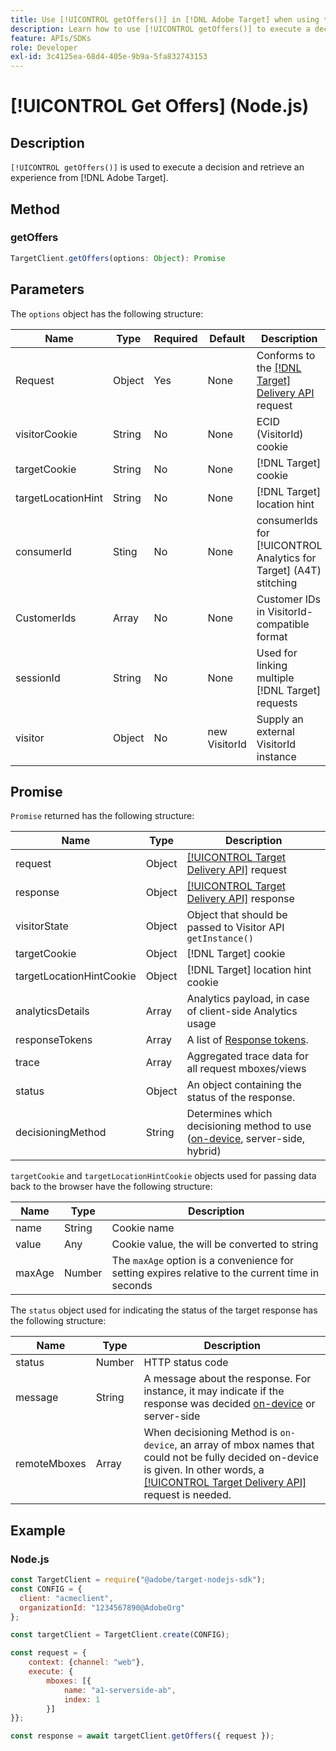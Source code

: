 ```yaml
---
title: Use [!UICONTROL getOffers()] in [!DNL Adobe Target] when using the Node.js SDK
description: Learn how to use [!UICONTROL getOffers()] to execute a decision and retrieve an experience from [!DNL Adobe Target].
feature: APIs/SDKs
role: Developer
exl-id: 3c4125ea-68d4-405e-9b9a-5fa832743153
---
```

# [!UICONTROL Get Offers] (Node.js)

## Description

`[!UICONTROL getOffers()]` is used to execute a decision and retrieve an experience from [!DNL Adobe Target].


## Method

### getOffers

```js {line-numbers="true"}
TargetClient.getOffers(options: Object): Promise
```

## Parameters

The `options` object has the following structure:

|Name|Type|Required|Default|Description|
| --- |--- | --- | --- | --- |
|Request|Object|Yes|None|Conforms to the [[!DNL Target] Delivery API](/help/dev/implement/delivery-api/overview.md) request|
|visitorCookie|String|No|None|ECID (VisitorId) cookie|
|targetCookie|String|No|None|[!DNL Target] cookie |
|targetLocationHint|String|No|None|[!DNL Target] location hint|
|consumerId|Sting|No|None|consumerIds for [!UICONTROL Analytics for Target] (A4T) stitching|
|CustomerIds|Array|No|None|Customer IDs in VisitorId-compatible format|
|sessionId|String|No|None|Used for linking multiple [!DNL Target] requests|
|visitor|Object|No|new VisitorId|Supply an external VisitorId instance|

## Promise

`Promise` returned has the following structure:

|Name|Type|Description|
| --- | --- | --- |
|request|Object|[[!UICONTROL Target Delivery API]](/help/dev/implement/delivery-api/overview.md) request|
|response|Object|[[!UICONTROL Target Delivery API]](/help/dev/implement/delivery-api/overview.md) response|
|visitorState|Object|Object that should be passed to Visitor API `getInstance()`|
|targetCookie|Object|[!DNL Target] cookie|
|targetLocationHintCookie|Object|[!DNL Target] location hint cookie|
|analyticsDetails|Array|Analytics payload, in case of client-side Analytics usage|
|responseTokens|Array|A list of [Response tokens](https://experienceleague.adobe.com/docs/target/using/administer/response-tokens.html?).|
|trace|Array|Aggregated trace data for all request mboxes/views|
|status|Object|An object containing the status of the response.|
|decisioningMethod|String|Determines which decisioning method to use ([on-device](/help/dev/implement/server-side/sdk-guides/on-device-decisioning/overview.md), server-side, hybrid)|

`targetCookie` and `targetLocationHintCookie` objects used for passing data back to the browser have the following structure:

|Name|Type|Description|
| --- | --- | --- |
|name|String|Cookie name|
|value|Any|Cookie value, the will be converted to string|
|maxAge|Number|The `maxAge` option is a convenience for setting expires relative to the current time in seconds|

The `status` object used for indicating the status of the target response has the following structure:

|Name|Type|Description|
| --- | --- | --- |
|status|Number|HTTP status code|
|message|String|A message about the response. For instance, it may indicate if the response was decided [on-device](/help/dev/implement/server-side/sdk-guides/on-device-decisioning/overview.md) or server-side|
|remoteMboxes|Array|When decisioning Method is `on-device`, an array of mbox names that could not be fully decided on-device is given. In other words, a [[!UICONTROL Target Delivery API]](/help/dev/implement/delivery-api/overview.md) request is needed.|

## Example

### Node.js

```js {line-numbers="true"}
const TargetClient = require("@adobe/target-nodejs-sdk");
const CONFIG = {
  client: "acmeclient",
  organizationId: "1234567890@AdobeOrg"
};

const targetClient = TargetClient.create(CONFIG);

const request = {
    context: {channel: "web"},
    execute: {
        mboxes: [{
            name: "a1-serverside-ab",
            index: 1
        }]
}};

const response = await targetClient.getOffers({ request });
```

